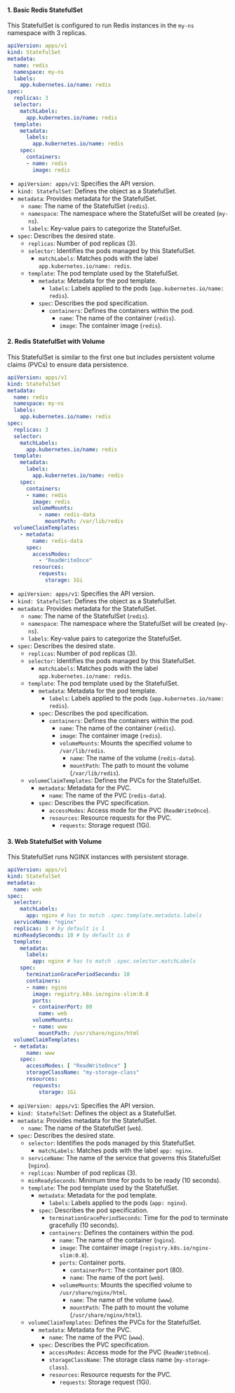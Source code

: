 
#### 1. Basic Redis StatefulSet

This StatefulSet is configured to run Redis instances in the `my-ns` namespace with 3 replicas.

```yaml
apiVersion: apps/v1
kind: StatefulSet
metadata:
  name: redis
  namespace: my-ns
  labels:
    app.kubernetes.io/name: redis
spec:
  replicas: 3
  selector:
    matchLabels:
      app.kubernetes.io/name: redis
  template:
    metadata:
      labels:
        app.kubernetes.io/name: redis
    spec:
      containers:
      - name: redis
        image: redis
```
- `apiVersion: apps/v1`: Specifies the API version.
- `kind: StatefulSet`: Defines the object as a StatefulSet.
- `metadata`: Provides metadata for the StatefulSet.
  - `name`: The name of the StatefulSet (`redis`).
  - `namespace`: The namespace where the StatefulSet will be created (`my-ns`).
  - `labels`: Key-value pairs to categorize the StatefulSet.
- `spec`: Describes the desired state.
  - `replicas`: Number of pod replicas (3).
  - `selector`: Identifies the pods managed by this StatefulSet.
    - `matchLabels`: Matches pods with the label `app.kubernetes.io/name: redis`.
  - `template`: The pod template used by the StatefulSet.
    - `metadata`: Metadata for the pod template.
      - `labels`: Labels applied to the pods (`app.kubernetes.io/name: redis`).
    - `spec`: Describes the pod specification.
      - `containers`: Defines the containers within the pod.
        - `name`: The name of the container (`redis`).
        - `image`: The container image (`redis`).

#### 2. Redis StatefulSet with Volume

This StatefulSet is similar to the first one but includes persistent volume claims (PVCs) to ensure data persistence.

```yaml
apiVersion: apps/v1
kind: StatefulSet
metadata:
  name: redis
  namespace: my-ns
  labels:
    app.kubernetes.io/name: redis
spec:
  replicas: 3
  selector:
    matchLabels:
      app.kubernetes.io/name: redis
  template:
    metadata:
      labels:
        app.kubernetes.io/name: redis
    spec:
      containers:
      - name: redis
        image: redis
        volumeMounts:
          - name: redis-data
            mountPath: /var/lib/redis
  volumeClaimTemplates:
    - metadata:
        name: redis-data
      spec:
        accessModes:
          - "ReadWriteOnce"
        resources:
          requests:
            storage: 1Gi
```
- `apiVersion: apps/v1`: Specifies the API version.
- `kind: StatefulSet`: Defines the object as a StatefulSet.
- `metadata`: Provides metadata for the StatefulSet.
  - `name`: The name of the StatefulSet (`redis`).
  - `namespace`: The namespace where the StatefulSet will be created (`my-ns`).
  - `labels`: Key-value pairs to categorize the StatefulSet.
- `spec`: Describes the desired state.
  - `replicas`: Number of pod replicas (3).
  - `selector`: Identifies the pods managed by this StatefulSet.
    - `matchLabels`: Matches pods with the label `app.kubernetes.io/name: redis`.
  - `template`: The pod template used by the StatefulSet.
    - `metadata`: Metadata for the pod template.
      - `labels`: Labels applied to the pods (`app.kubernetes.io/name: redis`).
    - `spec`: Describes the pod specification.
      - `containers`: Defines the containers within the pod.
        - `name`: The name of the container (`redis`).
        - `image`: The container image (`redis`).
        - `volumeMounts`: Mounts the specified volume to `/var/lib/redis`.
          - `name`: The name of the volume (`redis-data`).
          - `mountPath`: The path to mount the volume (`/var/lib/redis`).
  - `volumeClaimTemplates`: Defines the PVCs for the StatefulSet.
    - `metadata`: Metadata for the PVC.
      - `name`: The name of the PVC (`redis-data`).
    - `spec`: Describes the PVC specification.
      - `accessModes`: Access mode for the PVC (`ReadWriteOnce`).
      - `resources`: Resource requests for the PVC.
        - `requests`: Storage request (1Gi).

#### 3. Web StatefulSet with Volume

This StatefulSet runs NGINX instances with persistent storage.

```yaml
apiVersion: apps/v1
kind: StatefulSet
metadata:
  name: web
spec:
  selector:
    matchLabels:
      app: nginx # has to match .spec.template.metadata.labels
  serviceName: "nginx"
  replicas: 3 # by default is 1
  minReadySeconds: 10 # by default is 0
  template:
    metadata:
      labels:
        app: nginx # has to match .spec.selector.matchLabels
    spec:
      terminationGracePeriodSeconds: 10
      containers:
      - name: nginx
        image: registry.k8s.io/nginx-slim:0.8
        ports:
        - containerPort: 80
          name: web
        volumeMounts:
        - name: www
          mountPath: /usr/share/nginx/html
  volumeClaimTemplates:
  - metadata:
      name: www
    spec:
      accessModes: [ "ReadWriteOnce" ]
      storageClassName: "my-storage-class"
      resources:
        requests:
          storage: 1Gi
```
- `apiVersion: apps/v1`: Specifies the API version.
- `kind: StatefulSet`: Defines the object as a StatefulSet.
- `metadata`: Provides metadata for the StatefulSet.
  - `name`: The name of the StatefulSet (`web`).
- `spec`: Describes the desired state.
  - `selector`: Identifies the pods managed by this StatefulSet.
    - `matchLabels`: Matches pods with the label `app: nginx`.
  - `serviceName`: The name of the service that governs this StatefulSet (`nginx`).
  - `replicas`: Number of pod replicas (3).
  - `minReadySeconds`: Minimum time for pods to be ready (10 seconds).
  - `template`: The pod template used by the StatefulSet.
    - `metadata`: Metadata for the pod template.
      - `labels`: Labels applied to the pods (`app: nginx`).
    - `spec`: Describes the pod specification.
      - `terminationGracePeriodSeconds`: Time for the pod to terminate gracefully (10 seconds).
      - `containers`: Defines the containers within the pod.
        - `name`: The name of the container (`nginx`).
        - `image`: The container image (`registry.k8s.io/nginx-slim:0.8`).
        - `ports`: Container ports.
          - `containerPort`: The container port (80).
          - `name`: The name of the port (`web`).
        - `volumeMounts`: Mounts the specified volume to `/usr/share/nginx/html`.
          - `name`: The name of the volume (`www`).
          - `mountPath`: The path to mount the volume (`/usr/share/nginx/html`).
  - `volumeClaimTemplates`: Defines the PVCs for the StatefulSet.
    - `metadata`: Metadata for the PVC.
      - `name`: The name of the PVC (`www`).
    - `spec`: Describes the PVC specification.
      - `accessModes`: Access mode for the PVC (`ReadWriteOnce`).
      - `storageClassName`: The storage class name (`my-storage-class`).
      - `resources`: Resource requests for the PVC.
        - `requests`: Storage request (1Gi).

